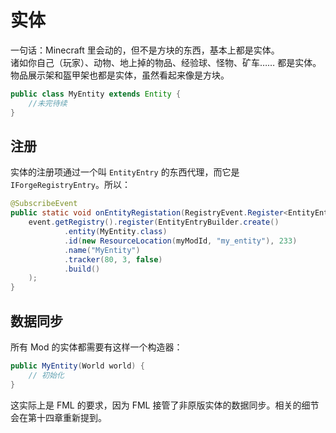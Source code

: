# 实体

一句话：Minecraft 里会动的，但不是方块的东西，基本上都是实体。  
诸如你自己（玩家）、动物、地上掉的物品、经验球、怪物、矿车…… 都是实体。物品展示架和盔甲架也都是实体，虽然看起来像是方块。  

```java
public class MyEntity extends Entity {
    //未完待续
}
```

## 注册

实体的注册项通过一个叫 `EntityEntry` 的东西代理，而它是 `IForgeRegistryEntry`。所以：

```java
@SubscribeEvent
public static void onEntityRegistation(RegistryEvent.Register<EntityEntry> event) {
    event.getRegistry().register(EntityEntryBuilder.create()
            .entity(MyEntity.class)
            .id(new ResourceLocation(myModId, "my_entity"), 233)
            .name("MyEntity")
            .tracker(80, 3, false)
            .build()
    );
}
```

## 数据同步

所有 Mod 的实体都需要有这样一个构造器：

```java
public MyEntity(World world) {
    // 初始化
}
```

这实际上是 FML 的要求，因为 FML 接管了非原版实体的数据同步。相关的细节会在第十四章重新提到。
